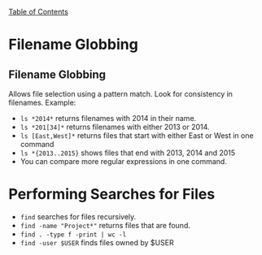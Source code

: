 [Table of Contents](/RHCSA/RHCSA%20Table%20of%20Contents.md)

# Filename Globbing
## Filename Globbing
Allows file selection using a pattern match. Look for consistency in filenames.
Example:
* `ls *2014*` returns filenames with 2014 in their name.
* `ls *201[34]*` returns filenames with either 2013 or 2014.
* `ls [East,West]*` returns files that start with either East or West in one command
* `ls *{2013..2015}` shows files that end with 2013, 2014 and 2015 
* You can compare more regular expressions in one command.

# Performing Searches for Files
* `find` searches for files recursively.
* `find -name "Project*"` returns files that are found.
* `find . -type f -print | wc -l`
* `find -user $USER` finds files owned by $USER